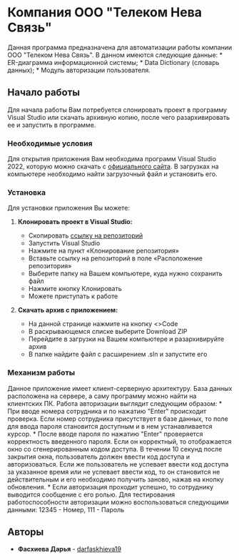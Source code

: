 # Компания ООО "Телеком Нева Связь"
Данная программа предназначена для автоматизации работы компании ООО "Телеком Нева Связь". В данном имеются следующие данные:
	* ER-диаграмма информационной системы;
	* Data Dictionary (словарь данных);
	* Модуль авторизации пользователя.

## Начало работы
Для начала работы Вам потребуется слонировать проект в программу Visual Studio или скачать архивную копию, после чего разархивировать ее и запустить в программе.

### Необходимые условия
Для открытия приложения Вам необходима программ Visual Studio 2022, которую можно скачать с [официального сайта](https://visualstudio.microsoft.com/ru/downloads/?sku=community&clcid=0x409). В загрузках на компьютере необходимо найти загрузочный файл и установить его.

### Установка
Для установки приложения Вы можете:
1. **Клонировать проект в Visual Studio:**
	* Скопировать [ссылку на репозиторий](https://github.com/darfaskhieva19/UP.git)
	* Запустить Visual Studio
	* Нажмите на пункт «Клонирование репозитория»
	* Вставьте ссылку на репозиторий в поле «Расположение репозитория»
	* Выберите папку на Вашем компьютере, куда нужно сохранить файл 
	* Нажмите кнопку Клонировать 
	* Можете приступать к работе
2. **Скачать архив c приложением:**

    * На данной странице нажмите на кнопку <>Code 
    * В раскрывающемся списке выберите Download ZIP 
    * Перейдите в загрузки на Вашем компьютере и разархивируйте архив 
    * В папке найдите файл с расширением .sln и запустите его

### Механизм работы
Данное приложение имеет клиент-серверную архитектуру. База данных расположена на сервере, а саму программу можно найти на клиентских ПК. Работа авторизации выглядит следующим образом:
	*  При вводе номера сотрудника и по нажатию "Enter" происходит проверка. Если номер сотрудника присутствует в базе данных, то поле для ввода пароля становится доступным и в нем устанавливается курсор.
	* После вводе пароля по нажатию "Enter" проверяется корректность введенного пароля. Если он корректный, то отображается окно со сгенерированным кодом доступа. В течении 10 секунд после закрытия окна, пользователь должен ввести код доступа и авторизоваться. Если же пользователь не успевает ввести код доступа за указанное время или не успевает ввести код, то он становится не действительным и его необходимо получить заново, нажав на кнопку обновления.
	*  Если авторизация проходит успешно, то сотруднику выводится сообщение с его ролью.
Для тестирования работоспособности авторизации можно воспользоваться следующими данными:
12345 - Номер, 111 - Пароль

## Авторы

* **Фасхиева Дарья** - [darfaskhieva19](https://github.com/darfaskhieva19)
